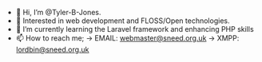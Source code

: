 - 👋 Hi, I’m @Tyler-B-Jones.
- 👀 Interested in web development and FLOSS/Open technologies.
- 🌱 I’m currently learning the Laravel framework and enhancing PHP skills
- 📫 How to reach me;
-> EMAIL: webmaster@sneed.org.uk
-> XMPP: lordbin@sneed.org.uk

<!---
Tyler-B-Jones/Tyler-B-Jones is a ✨ special ✨ repository because its `README.md` (this file) appears on your GitHub profile.
You can click the Preview link to take a look at your changes.
I also really really hate markdown's HTML like comment system, /* especially when C had it right in the 80s */
--->
